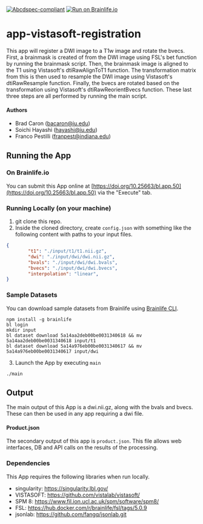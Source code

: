 [![Abcdspec-compliant](https://img.shields.io/badge/ABCD_Spec-v1.1-green.svg)](https://github.com/soichih/abcd-spec)
[![Run on Brainlife.io](https://img.shields.io/badge/Brainlife-bl.app.1-blue.svg)](https://doi.org/10.25663/bl.app.1)

# app-vistasoft-registration
This app will register a DWI image to a T1w image and rotate the bvecs. First, a brainmask is created of from the DWI image using FSL's bet function by running the brainmask script. Then, the brainmask image is aligned to the T1 using Vistasoft's dtiRawAlignToT1 function. The transformation matrix from this is then used to resample the DWI image using Vistasoft's dtiRawResample function. Finally, the bvecs are rotated based on the transformation using Vistasoft's dtiRawReorientBvecs function. These last three steps are all performed by running the main script.

#### Authors
- Brad Caron (bacaron@iu.edu)
- Soichi Hayashi (hayashi@iu.edu)
- Franco Pestilli (franpest@indiana.edu)

## Running the App 

### On Brainlife.io

You can submit this App online at [https://doi.org/10.25663/bl.app.50](https://doi.org/10.25663/bl.app.50) via the "Execute" tab.

### Running Locally (on your machine)

1. git clone this repo.
2. Inside the cloned directory, create `config.json` with something like the following content with paths to your input files.

```json
{
        "t1": "./input/t1/t1.nii.gz",
        "dwi": "./input/dwi/dwi.nii.gz",
        "bvals": "./input/dwi/dwi.bvals",
        "bvecs": "./input/dwi/dwi.bvecs",
        "interpolation": "linear",
}
```

### Sample Datasets

You can download sample datasets from Brainlife using [Brainlife CLI](https://github.com/brain-life/cli).

```
npm install -g brainlife
bl login
mkdir input
bl dataset download 5a14aa2deb00be0031340618 && mv 5a14aa2deb00be0031340618 input/t1
bl dataset download 5a14a976eb00be0031340617 && mv 5a14a976eb00be0031340617 input/dwi

```


3. Launch the App by executing `main`

```bash
./main
```

## Output

The main output of this App is a dwi.nii.gz, along with the bvals and bvecs. These can then be used in any app requiring a dwi file.

#### Product.json
The secondary output of this app is `product.json`. This file allows web interfaces, DB and API calls on the results of the processing. 

### Dependencies

This App requires the following libraries when run locally.

  - singularity: https://singularity.lbl.gov/
  - VISTASOFT: https://github.com/vistalab/vistasoft/
  - SPM 8: https://www.fil.ion.ucl.ac.uk/spm/software/spm8/
  - FSL: https://hub.docker.com/r/brainlife/fsl/tags/5.0.9
  - jsonlab: https://github.com/fangq/jsonlab.git
